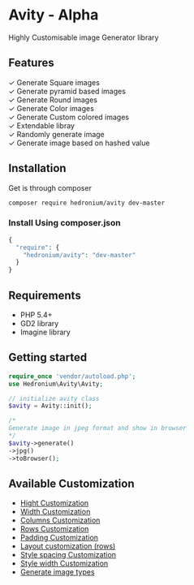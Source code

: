 # Avity - Alpha
Highly Customisable image Generator library
## Features

✓ Generate Square images  
✓ Generate pyramid based images  
✓ Generate Round images  
✓ Generate Color images  
✓ Generate Custom colored images  
✓ Extendable libray  
✓ Randomly generate image  
✓ Generate image based on hashed value  

## Installation  
Get is through composer  
```
composer require hedronium/avity dev-master
```
### Install Using composer.json
```PHP
{
  "require": {
    "hedronium/avity": "dev-master"
  }
}
```

## Requirements

* PHP 5.4+
* GD2 library
* Imagine library

## Getting started  
```PHP
require_once 'vendor/autoload.php';
use Hedronium\Avity\Avity;

// initialize avity class
$avity = Avity::init();

/*
Generate image in jpeg format and show in browser
*/
$avity->generate()
->jpg()
->toBrowser();
```
## Available Customization
- [Hight Customization](#height)
- [Width Customization](#width)
- [Columns Customization](#Columns)
- [Rows Customization](#rows)
- [Padding Customization](#padding)
- [Layout customization (rows)](#layout-rows)
- [Style spacing Customization](#spacing-spacing)
- [Style width Customization](#style-width)
- [Generate image types ](#generate-type)
